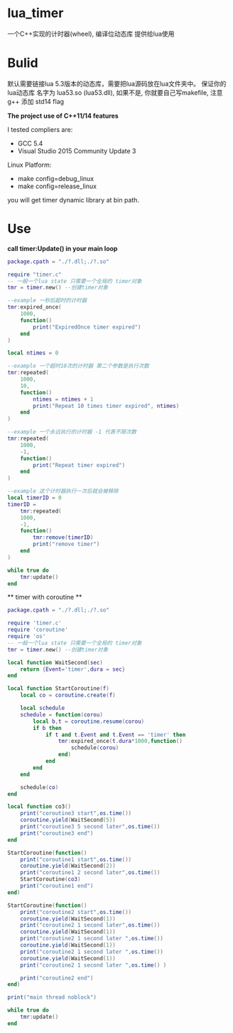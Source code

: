 # lua_timer
一个C++实现的计时器(wheel), 编译位动态库 提供给lua使用

# Bulid
默认需要链接lua 5.3版本的动态库，需要把lua源码放在lua文件夹中。
保证你的 lua动态库 名字为 lua53.so (lua53.dll), 如果不是,
你就要自己写makefile, 注意 g++ 添加 std14 flag

**The project use of C++11/14 features**

I tested compliers are:
- GCC 5.4 
- Visual Studio 2015 Community Update 3

Linux Platform: 
- make config=debug_linux
- make config=release_linux

you will get timer dynamic library at bin path.

# Use

**call timer:Update() in your main loop**

```lua
package.cpath = "./?.dll;./?.so"

require "timer.c"
-- 一般一个lua state 只需要一个全局的 timer对象
tmr = timer.new() --创建timer对象

--example 一秒后超时的计时器
tmr:expired_once(
    1000,
    function()
        print("ExpiredOnce timer expired")
    end
)

local ntimes = 0

--example 一个超时10次的计时器 第二个参数是执行次数
tmr:repeated(
    1000,
    10,
    function()
        ntimes = ntimes + 1
        print("Repeat 10 times timer expired", ntimes)
    end
)

--example 一个永远执行的计时器 -1 代表不限次数
tmr:repeated(
    1000,
    -1,
    function()
        print("Repeat timer expired")
    end
)

--example 这个计时器执行一次后就会被移除
local timerID = 0
timerID =
    tmr:repeated(
    1000,
    -1,
    function()
        tmr:remove(timerID)
        print("remove timer")
    end
)

while true do
    tmr:update()
end
```
** timer with coroutine **
```lua
package.cpath = "./?.dll;./?.so"

require 'timer.c'
require 'coroutine'
require 'os'
-- 一般一个lua state 只需要一个全局的 timer对象
tmr = timer.new() --创建timer对象

local function WaitSecond(sec)
    return {Event='timer',dura = sec}
end

local function StartCoroutine(f)
    local co = coroutine.create(f)

    local schedule
    schedule = function(corou)
        local b,t = coroutine.resume(corou)
        if b then
            if t and t.Event and t.Event == 'timer' then
                tmr:expired_once(t.dura*1000,function()
                    schedule(corou)
                end)
            end
        end
    end

    schedule(co)
end

local function co3()
    print("coroutine3 start",os.time())
    coroutine.yield(WaitSecond(5))
    print("coroutine3 5 second later",os.time())
    print("coroutine3 end")
end

StartCoroutine(function()
    print("coroutine1 start",os.time())
    coroutine.yield(WaitSecond(2))
    print("coroutine1 2 second later",os.time())
    StartCoroutine(co3)
    print("coroutine1 end")
end)

StartCoroutine(function()
    print("coroutine2 start",os.time())
    coroutine.yield(WaitSecond(1))
    print("coroutine2 1 second later",os.time())
    coroutine.yield(WaitSecond(1))
    print("coroutine2 1 second later ",os.time())
    coroutine.yield(WaitSecond(1))
    print("coroutine2 1 second later ",os.time())
    coroutine.yield(WaitSecond(1))
    print("coroutine2 1 second later ",os.time() )

    print("coroutine2 end")
end)

print("main thread noblock")

while true do
    tmr:update()
end
```
